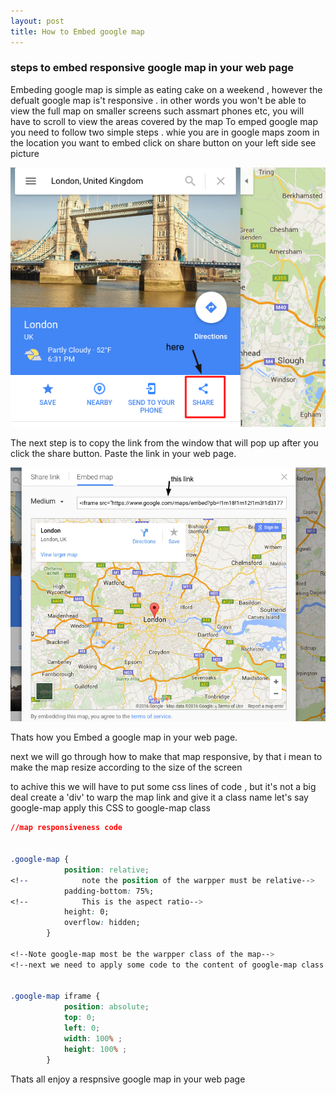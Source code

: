 ```yaml
---
layout: post
title: How to Embed google map
---
```




### steps to embed responsive google map in your web page


Embeding google map is simple as eating cake on a weekend , however the defualt google map is't responsive .
in other words you won't be able to view the full map on smaller screens such assmart phones etc, you will have to scroll to view the areas covered by the map
To emped google map you need to follow two simple steps .
whie you are in google maps zoom in the location you want to embed
click on share button on your left side see picture


![image](../images/screenshot1.png)

The next step is to copy the link from the window that will pop up after you click the share button.  Paste the link in your web page.

![image](../images/Screenshot2.png)

Thats how you Embed a google map in your web page.

next we will go through how to make that map responsive, by that i mean to make the map resize according to the size of the screen

to achive this we will have to put some css lines of code , but it's not a big deal
create a 'div' to warp the map link and give it a class name let's say google-map
apply this CSS to google-map class

```css
//map responsiveness code


.google-map {
            position: relative;
<!--            note the position of the warpper must be relative-->
            padding-bottom: 75%;
<!--            This is the aspect ratio-->
            height: 0;
            overflow: hidden;
        }

<!--Note google-map most be the warpper class of the map-->
<!--next we need to apply some code to the content of google-map class and it's the iframe tag-->


.google-map iframe {
            position: absolute;
            top: 0;
            left: 0;
            width: 100% ;
            height: 100% ;
        }
```

Thats all enjoy a respnsive google map in your web page
